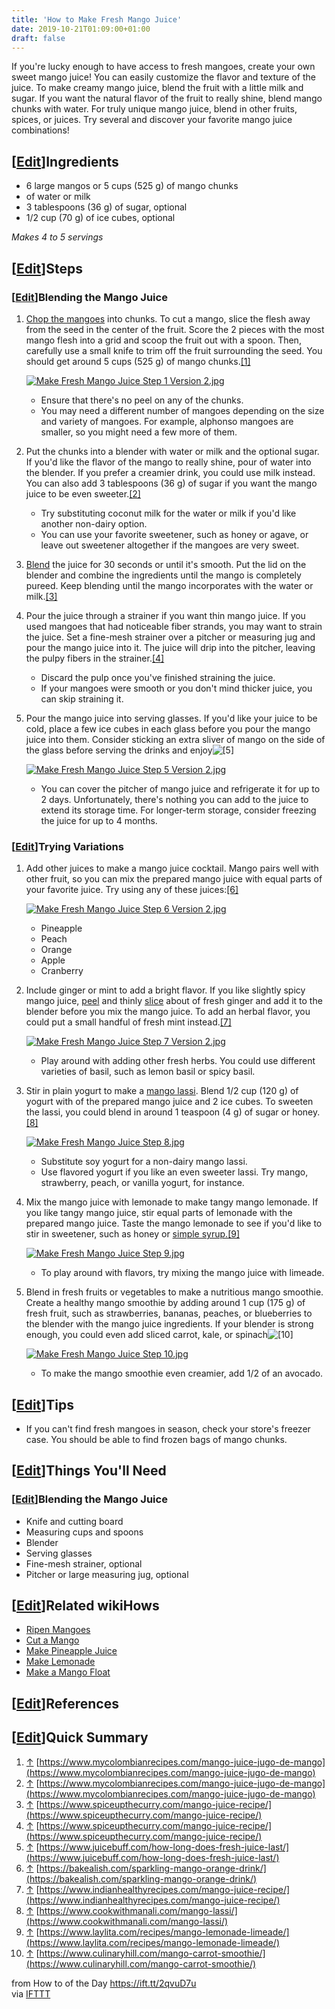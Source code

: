 ```yaml
---
title: 'How to Make Fresh Mango Juice'
date: 2019-10-21T01:09:00+01:00
draft: false
---
```


If you're lucky enough to have access to fresh mangoes, create your own sweet mango juice! You can easily customize the flavor and texture of the juice. To make creamy mango juice, blend the fruit with a little milk and sugar. If you want the natural flavor of the fruit to really shine, blend mango chunks with water. For truly unique mango juice, blend in other fruits, spices, or juices. Try several and discover your favorite mango juice combinations!

\[[Edit](https://www.wikihow.com/index.php?title=Make-Fresh-Mango-Juice&action=edit&section=1 "Edit section: Ingredients")\]Ingredients
---------------------------------------------------------------------------------------------------------------------------------------

*   6 large mangos or 5 cups (525 g) of mango chunks
*   of water or milk
*   3 tablespoons (36 g) of sugar, optional
*   1/2 cup (70 g) of ice cubes, optional

_Makes 4 to 5 servings_

\[[Edit](https://www.wikihow.com/index.php?title=Make-Fresh-Mango-Juice&action=edit&section=2 "Edit section: Steps")\]Steps
---------------------------------------------------------------------------------------------------------------------------

### \[[Edit](https://www.wikihow.com/index.php?title=Make-Fresh-Mango-Juice&action=edit&section=3 "Edit section: Blending the Mango Juice")\]Blending the Mango Juice

1.  [Chop the mangoes](https://www.wikihow.com/Cut-a-Mango "Cut a Mango") into chunks. To cut a mango, slice the flesh away from the seed in the center of the fruit. Score the 2 pieces with the most mango flesh into a grid and scoop the fruit out with a spoon. Then, carefully use a small knife to trim off the fruit surrounding the seed. You should get around 5 cups (525 g) of mango chunks.[\[1\]](#_note-1)  
      
    
    [![Make Fresh Mango Juice Step 1 Version 2.jpg](https://www.wikihow.com/images/thumb/0/05/Make-Fresh-Mango-Juice-Step-1-Version-2.jpg/aid1502531-v4-728px-Make-Fresh-Mango-Juice-Step-1-Version-2.jpg)](https://www.wikihow.com/Image:Make-Fresh-Mango-Juice-Step-1-Version-2.jpg)
    
    *   Ensure that there's no peel on any of the chunks.
    *   You may need a different number of mangoes depending on the size and variety of mangoes. For example, alphonso mangoes are smaller, so you might need a few more of them.
2.  Put the chunks into a blender with water or milk and the optional sugar. If you'd like the flavor of the mango to really shine, pour of water into the blender. If you prefer a creamier drink, you could use milk instead. You can also add 3 tablespoons (36 g) of sugar if you want the mango juice to be even sweeter.[\[2\]](#_note-2)  
      
    *   Try substituting coconut milk for the water or milk if you'd like another non-dairy option.
    *   You can use your favorite sweetener, such as honey or agave, or leave out sweetener altogether if the mangoes are very sweet.
3.  [Blend](https://www.wikihow.com/Use-a-Blender "Use a Blender") the juice for 30 seconds or until it's smooth. Put the lid on the blender and combine the ingredients until the mango is completely pureed. Keep blending until the mango incorporates with the water or milk.[\[3\]](#_note-3)  
      
    
4.  Pour the juice through a strainer if you want thin mango juice. If you used mangoes that had noticeable fiber strands, you may want to strain the juice. Set a fine-mesh strainer over a pitcher or measuring jug and pour the mango juice into it. The juice will drip into the pitcher, leaving the pulpy fibers in the strainer.[\[4\]](#_note-4)  
      
    *   Discard the pulp once you've finished straining the juice.
    *   If your mangoes were smooth or you don't mind thicker juice, you can skip straining it.
5.  Pour the mango juice into serving glasses. If you'd like your juice to be cold, place a few ice cubes in each glass before you pour the mango juice into them. Consider sticking an extra sliver of mango on the side of the glass before serving the drinks and enjoy![\[5\]](#_note-5)
    
    [![Make Fresh Mango Juice Step 5 Version 2.jpg](https://www.wikihow.com/images/thumb/b/b5/Make-Fresh-Mango-Juice-Step-5-Version-2.jpg/aid1502531-v4-728px-Make-Fresh-Mango-Juice-Step-5-Version-2.jpg)](https://www.wikihow.com/Image:Make-Fresh-Mango-Juice-Step-5-Version-2.jpg)
    
    *   You can cover the pitcher of mango juice and refrigerate it for up to 2 days. Unfortunately, there's nothing you can add to the juice to extend its storage time. For longer-term storage, consider freezing the juice for up to 4 months.

### \[[Edit](https://www.wikihow.com/index.php?title=Make-Fresh-Mango-Juice&action=edit&section=4 "Edit section: Trying Variations")\]Trying Variations

1.  Add other juices to make a mango juice cocktail. Mango pairs well with other fruit, so you can mix the prepared mango juice with equal parts of your favorite juice. Try using any of these juices:[\[6\]](#_note-6)
    
    [![Make Fresh Mango Juice Step 6 Version 2.jpg](https://www.wikihow.com/images/thumb/6/62/Make-Fresh-Mango-Juice-Step-6-Version-2.jpg/aid1502531-v4-728px-Make-Fresh-Mango-Juice-Step-6-Version-2.jpg)](https://www.wikihow.com/Image:Make-Fresh-Mango-Juice-Step-6-Version-2.jpg)
    
    *   Pineapple
    *   Peach
    *   Orange
    *   Apple
    *   Cranberry
2.  Include ginger or mint to add a bright flavor. If you like slightly spicy mango juice, [peel](https://www.wikihow.com/Peel-Ginger-Root "Peel Ginger Root") and thinly [slice](https://www.wikihow.com/Slice-Ginger "Slice Ginger") about of fresh ginger and add it to the blender before you mix the mango juice. To add an herbal flavor, you could put a small handful of fresh mint instead.[\[7\]](#_note-7)
    
    [![Make Fresh Mango Juice Step 7 Version 2.jpg](https://www.wikihow.com/images/thumb/c/cc/Make-Fresh-Mango-Juice-Step-7-Version-2.jpg/aid1502531-v4-728px-Make-Fresh-Mango-Juice-Step-7-Version-2.jpg)](https://www.wikihow.com/Image:Make-Fresh-Mango-Juice-Step-7-Version-2.jpg)
    
    *   Play around with adding other fresh herbs. You could use different varieties of basil, such as lemon basil or spicy basil.
3.  Stir in plain yogurt to make a [mango lassi](https://www.wikihow.com/Make-Mango-Lassi "Make Mango Lassi"). Blend 1/2 cup (120 g) of yogurt with of the prepared mango juice and 2 ice cubes. To sweeten the lassi, you could blend in around 1 teaspoon (4 g) of sugar or honey.[\[8\]](#_note-8)
    
    [![Make Fresh Mango Juice Step 8.jpg](https://www.wikihow.com/images/thumb/1/17/Make-Fresh-Mango-Juice-Step-8.jpg/aid1502531-v4-728px-Make-Fresh-Mango-Juice-Step-8.jpg)](https://www.wikihow.com/Image:Make-Fresh-Mango-Juice-Step-8.jpg)
    
    *   Substitute soy yogurt for a non-dairy mango lassi.
    *   Use flavored yogurt if you like an even sweeter lassi. Try mango, strawberry, peach, or vanilla yogurt, for instance.
4.  Mix the mango juice with lemonade to make tangy mango lemonade. If you like tangy mango juice, stir equal parts of lemonade with the prepared mango juice. Taste the mango lemonade to see if you'd like to stir in sweetener, such as honey or [simple syrup.](https://www.wikihow.com/Make-Simple-Syrup "Make Simple Syrup")[\[9\]](#_note-9)
    
    [![Make Fresh Mango Juice Step 9.jpg](https://www.wikihow.com/images/thumb/d/da/Make-Fresh-Mango-Juice-Step-9.jpg/aid1502531-v4-728px-Make-Fresh-Mango-Juice-Step-9.jpg)](https://www.wikihow.com/Image:Make-Fresh-Mango-Juice-Step-9.jpg)
    
    *   To play around with flavors, try mixing the mango juice with limeade.
5.  Blend in fresh fruits or vegetables to make a nutritious mango smoothie. Create a healthy mango smoothie by adding around 1 cup (175 g) of fresh fruit, such as strawberries, bananas, peaches, or blueberries to the blender with the mango juice ingredients. If your blender is strong enough, you could even add sliced carrot, kale, or spinach![\[10\]](#_note-10)
    
    [![Make Fresh Mango Juice Step 10.jpg](https://www.wikihow.com/images/thumb/7/7b/Make-Fresh-Mango-Juice-Step-10.jpg/aid1502531-v4-728px-Make-Fresh-Mango-Juice-Step-10.jpg)](https://www.wikihow.com/Image:Make-Fresh-Mango-Juice-Step-10.jpg)
    
    *   To make the mango smoothie even creamier, add 1/2 of an avocado.

\[[Edit](https://www.wikihow.com/index.php?title=Make-Fresh-Mango-Juice&action=edit&section=5 "Edit section: Tips")\]Tips
-------------------------------------------------------------------------------------------------------------------------

*   If you can't find fresh mangoes in season, check your store's freezer case. You should be able to find frozen bags of mango chunks.

\[[Edit](https://www.wikihow.com/index.php?title=Make-Fresh-Mango-Juice&action=edit&section=6 "Edit section: Things You'll Need")\]Things You'll Need
-----------------------------------------------------------------------------------------------------------------------------------------------------

### \[[Edit](https://www.wikihow.com/index.php?title=Make-Fresh-Mango-Juice&action=edit&section=7 "Edit section: Blending the Mango Juice")\]Blending the Mango Juice

*   Knife and cutting board
*   Measuring cups and spoons
*   Blender
*   Serving glasses
*   Fine-mesh strainer, optional
*   Pitcher or large measuring jug, optional

\[[Edit](https://www.wikihow.com/index.php?title=Make-Fresh-Mango-Juice&action=edit&section=8 "Edit section: Related wikiHows")\]Related wikiHows
-------------------------------------------------------------------------------------------------------------------------------------------------

*   [Ripen Mangoes](https://www.wikihow.com/Ripen-Mangoes "Ripen Mangoes")
*   [Cut a Mango](https://www.wikihow.com/Cut-a-Mango "Cut a Mango")
*   [Make Pineapple Juice](https://www.wikihow.com/Make-Pineapple-Juice "Make Pineapple Juice")
*   [Make Lemonade](https://www.wikihow.com/Make-Lemonade "Make Lemonade")
*   [Make a Mango Float](https://www.wikihow.com/Make-a-Mango-Float "Make a Mango Float")

\[[Edit](https://www.wikihow.com/index.php?title=Make-Fresh-Mango-Juice&action=edit&section=9 "Edit section: References")\]References
-------------------------------------------------------------------------------------------------------------------------------------

\[[Edit](https://www.wikihow.com/index.php?title=Make-Fresh-Mango-Juice&action=edit&section=10 "Edit section: Quick Summary")\]Quick Summary
--------------------------------------------------------------------------------------------------------------------------------------------

1.  [↑](#_ref-1) [https://www.mycolombianrecipes.com/mango-juice-jugo-de-mango](https://www.mycolombianrecipes.com/mango-juice-jugo-de-mango)
2.  [↑](#_ref-2) [https://www.mycolombianrecipes.com/mango-juice-jugo-de-mango](https://www.mycolombianrecipes.com/mango-juice-jugo-de-mango)
3.  [↑](#_ref-3) [https://www.spiceupthecurry.com/mango-juice-recipe/](https://www.spiceupthecurry.com/mango-juice-recipe/)
4.  [↑](#_ref-4) [https://www.spiceupthecurry.com/mango-juice-recipe/](https://www.spiceupthecurry.com/mango-juice-recipe/)
5.  [↑](#_ref-5) [https://www.juicebuff.com/how-long-does-fresh-juice-last/](https://www.juicebuff.com/how-long-does-fresh-juice-last/)
6.  [↑](#_ref-6) [https://bakealish.com/sparkling-mango-orange-drink/](https://bakealish.com/sparkling-mango-orange-drink/)
7.  [↑](#_ref-7) [https://www.indianhealthyrecipes.com/mango-juice-recipe/](https://www.indianhealthyrecipes.com/mango-juice-recipe/)
8.  [↑](#_ref-8) [https://www.cookwithmanali.com/mango-lassi/](https://www.cookwithmanali.com/mango-lassi/)
9.  [↑](#_ref-9) [https://www.laylita.com/recipes/mango-lemonade-limeade/](https://www.laylita.com/recipes/mango-lemonade-limeade/)
10.  [↑](#_ref-10) [https://www.culinaryhill.com/mango-carrot-smoothie/](https://www.culinaryhill.com/mango-carrot-smoothie/)

  
  
from How to of the Day https://ift.tt/2qvuD7u  
via [IFTTT](https://ifttt.com/?ref=da&site=blogger)